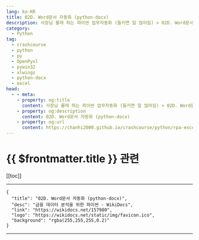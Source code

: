 ```yaml
---
lang: ko-KR
title: 02D. Word문서 자동화 (python-docx) 
description: 사장님 몰래 하는 파이썬 업무자동화 (들키면 일 많아짐) > 02D. Word문서 자동화 (python-docx) 
category:
  - Python
tag: 
  - crashcourse
  - python
  - py
  - OpenPyxl
  - pywin32
  - xlwings
  - python-docx
  - excel
head:
  - - meta:
    - property: og:title
      content: 사장님 몰래 하는 파이썬 업무자동화 (들키면 일 많아짐) > 02D. Word문서 자동화 (python-docx) 
    - property: og:description
      content: 02D. Word문서 자동화 (python-docx) 
    - property: og:url
      content: https://chanhi2000.github.io/crashcourse/python/rpa-excel/02d.html
---
```


# {{ $frontmatter.title }} 관련

[[toc]]

---

```component VPCard
{
  "title": "02D. Word문서 자동화 (python-docx)",
  "desc": "금융 데이터 분석을 위한 파이썬 - WikiDocs",
  "link": "https://wikidocs.net/157980",
  "logo": "https://wikidocs.net/static/img/favicon.ico",
  "background": "rgba(255,255,255,0.2)"
}
```

---

<TagLinks />